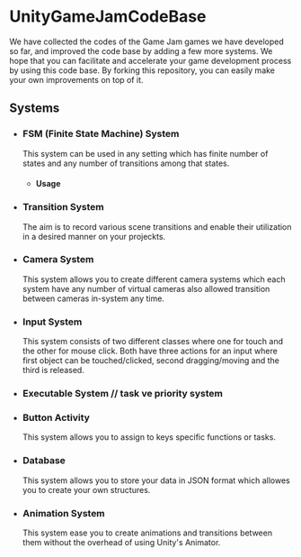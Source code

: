 # UnityGameJamCodeBase

We have collected the codes of the Game Jam games we have developed so far, and improved the code base by adding a few more systems. We hope that you can facilitate and accelerate your game development process by using this code base. By forking this repository, you can easily make your own improvements on top of it.

## Systems

- ### FSM (Finite State Machine) System

  This system can be used in any setting which has finite number of states and any number of transitions among that states.

    - #### Usage



- ### Transition System

  The aim is to record various scene transitions and enable their utilization in a desired manner on your projeckts.


- ### Camera System

  This system allows you to create different camera systems which each system have any number of virtual cameras also allowed transition between cameras in-system any time.


- ### Input System

  This system consists of two different classes where one for touch and the other for mouse click. Both have three actions for an input where first object can be touched/clicked, second dragging/moving and the third is    released.


- ### Executable System // task ve priority system


- ### Button Activity

  This system allows you to assign to keys specific functions or tasks.


- ### Database

  This system allows you to store your data in JSON format which allowes you to create your own structures.


- ### Animation System

  This system ease you to create animations and transitions between them without the overhead of using Unity's Animator.


